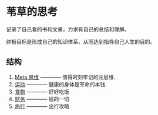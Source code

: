 # 苇草的思考

记录了自己看的书和文章，力求有自己的总结和理解。

终极目标是形成自己的知识体系，从而达到指导自己人生的目的。

## 结构

1. [Meta 思维](/Meta思维/Meta思维.md) ———— 值得时刻牢记的元思维.
2. [运动](/运动/运动.md) ———— 健康的身体是革命的本钱.
3. [食物](/食物/食物.md) ———— 好好吃饭
4. [财务](/财务/财务.md) ———— 钱的一切
5. [旅行](/旅行/旅行.md) ———— 出行攻略